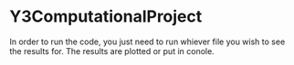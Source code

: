 # Y3ComputationalProject

In order to run the code, you just need to run whiever file you wish to see the results for. The results are plotted or put in conole.